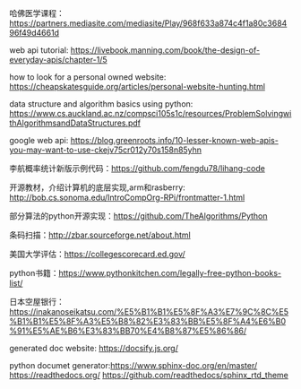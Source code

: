 哈佛医学课程：https://partners.mediasite.com/mediasite/Play/968f633a874c4f1a80c368496f49d4661d

web api tutorial: https://livebook.manning.com/book/the-design-of-everyday-apis/chapter-1/5

how to look for a personal owned website: https://cheapskatesguide.org/articles/personal-website-hunting.html

data structure and algorithm basics using python: https://www.cs.auckland.ac.nz/compsci105s1c/resources/ProblemSolvingwithAlgorithmsandDataStructures.pdf

google web api: https://blog.greenroots.info/10-lesser-known-web-apis-you-may-want-to-use-ckejv75cr012y70s158n85yhn

李航概率统计新版示例代码：https://github.com/fengdu78/lihang-code

开源教材，介绍计算机的底层实现,arm和rasberry: http://bob.cs.sonoma.edu/IntroCompOrg-RPi/frontmatter-1.html

部分算法的python开源实现：https://github.com/TheAlgorithms/Python

条码扫描：http://zbar.sourceforge.net/about.html

美国大学评估：https://collegescorecard.ed.gov/

python书籍：https://www.pythonkitchen.com/legally-free-python-books-list/

日本空屋银行： https://inakanoseikatsu.com/%E5%B1%B1%E5%8F%A3%E7%9C%8C%E5%B1%B1%E5%8F%A3%E5%B8%82%E3%83%BB%E5%8F%A4%E6%B0%91%E5%AE%B6%E3%83%BB70%E4%B8%87%E5%86%86/

generated doc website: https://docsify.js.org/

python documet generator:https://www.sphinx-doc.org/en/master/
https://readthedocs.org/
https://github.com/readthedocs/sphinx_rtd_theme
